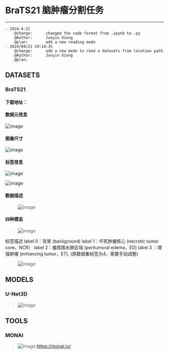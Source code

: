 # BraTS21 脑肿瘤分割任务
---
```log
- 2024-4-21
    @change:      changed the code format from .ipynb to .py 
    @Author:      Junyin Xiong
    @plan:        add a new reading mode 
- 2024/04/21 19:14:35
    @change:      add a new mode to read a datasets from location path 
    @Author:      Junyin Xiong
    @plan:        

```

## DATASETS
### BraTS21
#### 下载地址：

#### 数据元信息
![image](https://github.com/Helium-327/BraTS_3d/assets/48973653/a8801cbd-13c1-4c74-a103-b3a4610adf75)

#### 图像尺寸

![image](https://github.com/Helium-327/BraTS_3d/assets/48973653/0cab5c3f-9eeb-4549-99e0-19c25773b6fa)

#### 标签信息
![image](https://github.com/Helium-327/BraTS_3d/assets/48973653/acce409b-c043-46e8-8556-8da09f2bfb17)

![image](https://github.com/Helium-327/BraTS_3d/assets/48973653/561e828b-3b32-418b-8708-91fc5fe8ae31)

#### 数据描述
> ![image](https://github.com/Helium-327/BraTS_3d/assets/48973653/5e7cefe9-50e7-4046-8a4e-3252a59e3d6e)


#### 四种模态
> ![image](https://github.com/Helium-327/BraTS_3d/assets/48973653/7e872e46-aae7-4098-8d72-c5b6f41a9518)


标签描述
label 0：背景 (background)
label 1：坏死肿瘤核心 (necrotic tumor core，NCR）
label 2：瘤周围水肿区域 (peritumoral edema，ED)
label 3 ：增强肿瘤 (enhancing tumor，ET), (原数据集标签为4，需要手动调整)
> ![image](https://github.com/Helium-327/BraTS_3d/assets/48973653/cb59229c-1ff6-42e1-a603-a1927e9b8d36)


## MODELS
### U-Net3D
> ![image](https://github.com/Helium-327/BraTS_3d/assets/48973653/58236c45-a3f5-4374-b18d-d046b8e78850)


## TOOLS
### MONAI
> ![image](https://github.com/Helium-327/BraTS_3d/assets/48973653/20c9a5b3-bb0f-412e-9cdf-7dd9ebcc58de)
>  https://monai.io/

